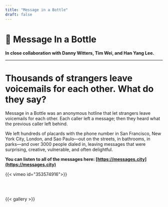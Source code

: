 ```yaml
---
title: "Message in a Bottle"
draft: false
---
```

# 🍼 Message In a Bottle

**In close collaboration with Danny Witters, Tim Wei, and Han Yang Lee.**

---

# Thousands of strangers leave voicemails for each other. What do they say?

Message in a Bottle was an anonymous hotline that let strangers leave voicemails for each other. Each caller left a message; then they heard what the previous caller left behind.

We left hundreds of placards with the phone number in San Francisco, New York City, London, and Sao Paulo—out on the streets, in bathrooms, in parks—and over 3000 people dialed in, leaving messages that were surprising, creative, vulnerable, and often delightful.


**You can listen to all of the messages here: [https://messages.city](https://messages.city)**


{{< vimeo id="353574916">}}

<br><br>

{{< gallery >}}